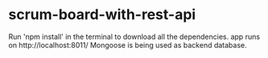 ﻿# scrum-board-with-rest-api
Run 'npm install' in the terminal to download all the dependencies.
app runs on http://localhost:8011/ 
Mongoose is being used as backend database.
